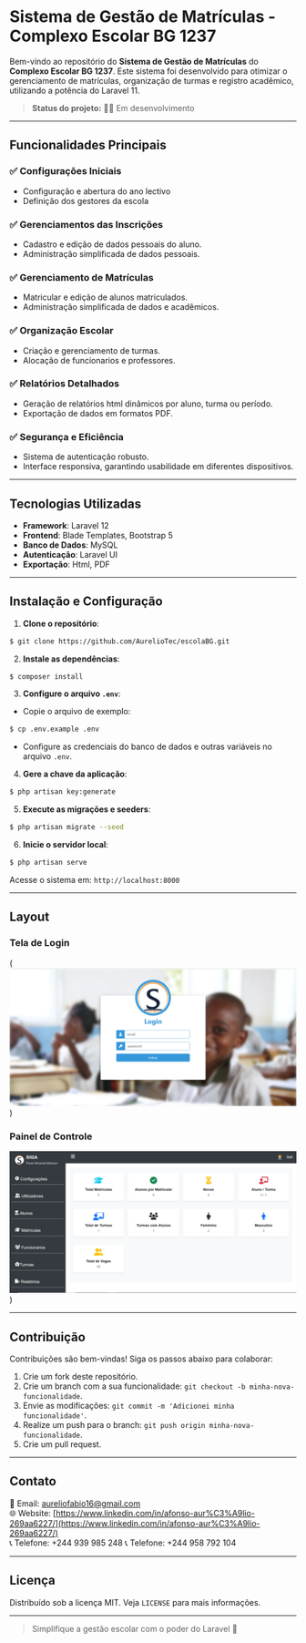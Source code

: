 # Sistema de Gestão de Matrículas - Complexo Escolar BG 1237

Bem-vindo ao repositório do **Sistema de Gestão de Matrículas** do **Complexo Escolar BG 1237**. Este sistema foi desenvolvido para otimizar o gerenciamento de matrículas, organização de turmas e registro acadêmico, utilizando a potência do Laravel 11.

> **Status do projeto:** 🚀🔧 Em desenvolvimento

---

## Funcionalidades Principais

### ✅ Configurações Iniciais

-   Configuração e abertura do ano lectivo
-   Definição dos gestores da escola

### ✅ Gerenciamentos das Inscrições

-   Cadastro e edição de dados pessoais do aluno.
-   Administração simplificada de dados pessoais.

### ✅ Gerenciamento de Matrículas

-   Matricular e edição de alunos matriculados.
-   Administração simplificada de dados e acadêmicos.

### ✅ Organização Escolar

-   Criação e gerenciamento de turmas.
-   Alocação de funcionarios e professores.

### ✅ Relatórios Detalhados

-   Geração de relatórios html dinâmicos por aluno, turma ou período.
-   Exportação de dados em formatos PDF.

### ✅ Segurança e Eficiência

-   Sistema de autenticação robusto.
-   Interface responsiva, garantindo usabilidade em diferentes dispositivos.

---

## Tecnologias Utilizadas

-   **Framework**: Laravel 12
-   **Frontend**: Blade Templates, Bootstrap 5
-   **Banco de Dados**: MySQL
-   **Autenticação**: Laravel UI
-   **Exportação**: Html, PDF

---

## Instalação e Configuração

1. **Clone o repositório**:

```bash
$ git clone https://github.com/AurelioTec/escolaBG.git
```

2. **Instale as dependências**:

```bash
$ composer install
```

3. **Configure o arquivo `.env`**:

-   Copie o arquivo de exemplo:

```bash
$ cp .env.example .env
```

-   Configure as credenciais do banco de dados e outras variáveis no arquivo `.env`.

4. **Gere a chave da aplicação**:

```bash
$ php artisan key:generate
```

5. **Execute as migrações e seeders**:

```bash
$ php artisan migrate --seed
```

6. **Inicie o servidor local**:

```bash
$ php artisan serve
```

Acesse o sistema em: `http://localhost:8000`

---

## Layout

### Tela de Login

(<img src="https://github.com/AurelioTec/escolaBG/blob/main/public/img/blade/login.jpeg?raw=true">)

### Painel de Controle

<img src="https://github.com/AurelioTec/escolaBG/blob/main/public/img/blade/Tela%20Home.jpg?raw=true">)

---

## Contribuição

Contribuições são bem-vindas! Siga os passos abaixo para colaborar:

1. Crie um fork deste repositório.
2. Crie um branch com a sua funcionalidade: `git checkout -b minha-nova-funcionalidade`.
3. Envie as modificações: `git commit -m 'Adicionei minha funcionalidade'`.
4. Realize um push para o branch: `git push origin minha-nova-funcionalidade`.
5. Crie um pull request.

---

## Contato

📧 Email: [aureliofabio16@gmail.com](mailto:aureliofabio16@gmail.com)  
🌐 Website: [https://www.linkedin.com/in/afonso-aur%C3%A9lio-269aa6227/](https://www.linkedin.com/in/afonso-aur%C3%A9lio-269aa6227/)  
📞 Telefone: +244 939 985 248
📞 Telefone: +244 958 792 104

---

## Licença

Distribuído sob a licença MIT. Veja `LICENSE` para mais informações.

---

> Simplifique a gestão escolar com o poder do Laravel 🚀
